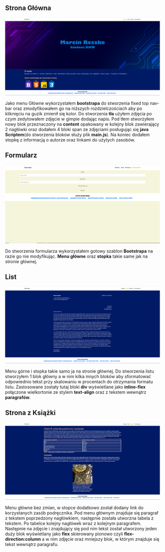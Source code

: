 ## Strona Główna
![Strona Główna](https://github.com/Reszke97/projektowanie-serwisow-www-Reszke-185ic/blob/main/lab1/ZrzutyStrony/home.PNG)

Jako menu Główne wykorzystałem **bootstrapa** do stworzenia fixed top nav-bar oraz zmodyfikowałem go na niższych rozdzielczościach aby po kliknięciu na guzik zmienił się kolor. 
Do stworzenia **tła** użyłem zdjęcia po czym zedytowałem zdjęcie w gimpie dodając napis.
Pod tłem stworzyłem nowy blok przeznaczony na **content** opakowany w kolejny blok zawierający 2 nagłówki oraz dodałem 4 bloki span ze zdjęciami posługując się **java Scriptem**(do stworzenia bloków służy plik **main.js**).
Na koniec dodałem stopkę z informacją o autorze oraz linkami do użytych zasobów.

## Formularz
![Formularz](https://github.com/Reszke97/projektowanie-serwisow-www-Reszke-185ic/blob/main/lab1/ZrzutyStrony/formularz.PNG)

Do stworzenia formularza wykorzystałem gotowy szablon **Bootstrapa** na razie go nie modyfikując. **Menu główne** oraz **stopka** takie same jak na stronie głównej.

## List
![List](https://github.com/Reszke97/projektowanie-serwisow-www-Reszke-185ic/blob/main/lab1/ZrzutyStrony/list.PNG)

Menu górne i stopka takie samo ja na stronie głównej. Do stworzenia listu stworzyłem 1 blok główny a w nim kilka innych bloków aby sformatować odpowiednio tekst przy skalowaniu w procentach do otrzymania formatu listu. Zastosowane zostały tutaj bloki **div** wyświetlane jako **inline-flex** połączone wielkortonie ze stylem **text-align** oraz z tekstem wewnątrz **paragrafów**.

## Strona z Książki
![Strona z książki](https://github.com/Reszke97/projektowanie-serwisow-www-Reszke-185ic/blob/main/lab1/ZrzutyStrony/Strona%20z%20ksiazki.PNG)

Menu główne bez zmian, w stopce dodatkowo został dodany link do korzystanych zasób podręcznika. Pod menu głównym znajduje się paragraf z tekstem poprzedzony nagłówkiem, następnie została utworzna tabela z tekstem. Po tabelce kolejny nagłówek wraz z kolejnym paragrafem. Następnie na zdjęcie i znajdujący się pod nim tekst został utworzony jeden duży blok wyświetlany jako **flex** skierowany pionowo czyli **flex-direction:column** a w nim zdjęcie oraz mniejszy blok, w którym znajduje się tekst wewnątrz paragrafu.
